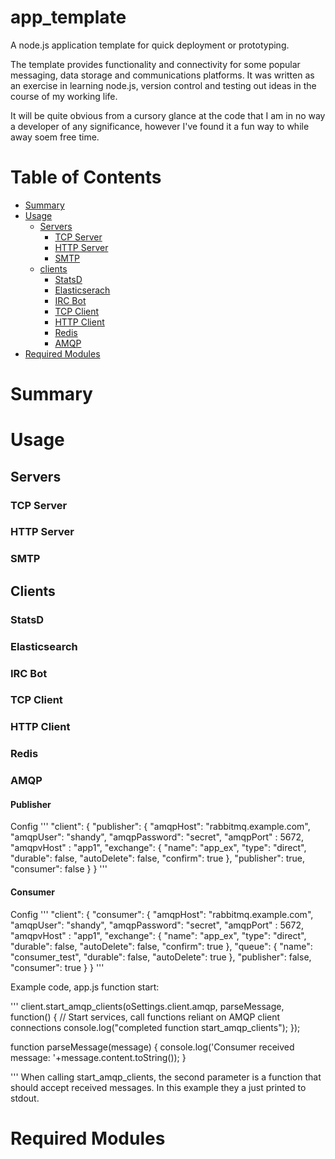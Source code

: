 # app_template

A node.js application template for quick deployment or prototyping.

The template provides functionality and connectivity for some popular messaging, data storage and communications platforms.
It was written as an exercise in learning node.js, version control and testing out ideas in the course of my working life.

It will be quite obvious from a cursory glance at the code that I am in no way a developer of any significance, however I've found it a fun way to while away soem free time. 

# Table of Contents

* [Summary](#summary)
* [Usage](#usage)
   * [Servers](#servers)
      * [TCP Server](#tcp-server)
      * [HTTP Server](#http-server)
      * [SMTP](#smtp)
   * [clients](#clients)
      * [StatsD](#statsd)
      * [Elasticserach](#elasticsearch-client)
      * [IRC Bot](#ircbot)
      * [TCP Client](#tcp-client)
      * [HTTP Client](#http-client)
      * [Redis](#redis-client)
      * [AMQP](#amqp-client)
* [Required Modules](#required_modules)

# Summary

# Usage
## Servers
### TCP Server

### HTTP Server

### SMTP

## Clients
### StatsD

### Elasticsearch

### IRC Bot

### TCP Client

### HTTP Client

### Redis

### AMQP


#### Publisher

Config
'''
"client": {
	"publisher": {
		"amqpHost":   	"rabbitmq.example.com",
        "amqpUser":     "shandy",
        "amqpPassword": "secret",
        "amqpPort" :    5672,
        "amqpvHost" :   "app1",
        "exchange":     {
            "name":         "app_ex",
            "type":         "direct",
            "durable":      false,
            "autoDelete":   false,
            "confirm":      true
        },
        "publisher":    true,
        "consumer":     false
	}
}
'''

#### Consumer

Config
'''
"client": {
	"consumer": {
		"amqpHost":   	"rabbitmq.example.com",
        "amqpUser":     "shandy",
        "amqpPassword": "secret",
        "amqpPort" :    5672,
        "amqpvHost" :   "app1",
        "exchange":     {
            "name":         "app_ex",
            "type":         "direct",
            "durable":      false,
            "autoDelete":   false,
            "confirm":      true
        },
        "queue":    {
            "name":         "consumer_test",
            "durable":      false,
            "autoDelete":   true
        },
        "publisher":    false,
        "consumer":     true
	}
}
'''

Example code, app.js function start:

'''
client.start_amqp_clients(oSettings.client.amqp, parseMessage, function() {
	// Start services, call functions reliant on AMQP client connections
	console.log("completed function start_amqp_clients");
});

function parseMessage(message) {
	console.log('Consumer received message: '+message.content.toString());
}

'''
When calling start_amqp_clients, the second parameter is a function that should accept received messages.  In this example they a just printed to stdout.

# Required Modules